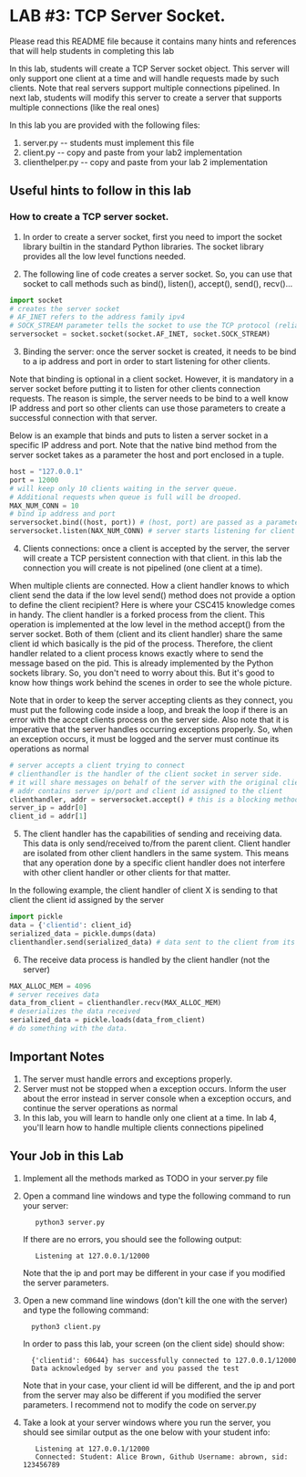 # LAB #3: TCP Server Socket. 
Please read this README file because it contains many hints and references that will help students in completing this lab

In this lab, students will create a TCP Server socket object. This server will only support one client at a time
and will handle requests made by such clients. Note that real servers support multiple connections pipelined. In next lab, 
students will modify this server to create a server that supports multiple connections (like the real ones)

In this lab you are provided with the following files:

   1. server.py -- students must implement this file
   2. client.py -- copy and paste from your lab2 implementation
   3. clienthelper.py -- copy and paste from your lab 2 implementation

## Useful hints to follow in this lab 

### How to create a TCP server socket. 

1. In order to create a server socket, first you need to import the socket library builtin in the standard Python libraries.
The socket library provides all the low level functions needed.

2. The following line of code creates a server socket. So, you can use that socket to call 
methods such as bind(), listen(), accept(), send(), recv()...

```python
import socket 
# creates the server socket 
# AF_INET refers to the address family ipv4
# SOCK_STREAM parameter tells the socket to use the TCP protocol (reliable connection oriented.)
serversocket = socket.socket(socket.AF_INET, socket.SOCK_STREAM)
```

3. Binding the server: once the server socket is created, it needs to be bind to a ip address and port in order to 
start listening for other clients. 

Note that binding is optional in a client socket. However, it is mandatory in a server socket before putting it to 
listen for other clients connection requests. The reason is simple, the server needs to be bind to a well know 
IP address and port so other clients can use those parameters to create a successful connection with that server. 

Below is an example that binds and puts to listen a server socket in a specific IP address and port. Note that the
native bind method from the server socket takes as a parameter the host and port enclosed in a tuple. 

```python
host = "127.0.0.1"
port = 12000
# will keep only 10 clients waiting in the server queue. 
# Additional requests when queue is full will be drooped. 
MAX_NUM_CONN = 10 
# bind ip address and port
serversocket.bind((host, port)) # (host, port) are passed as a parameter in a tuple. 
serversocket.listen(NAX_NUM_CONN) # server starts listening for client connections. 
```

4. Clients connections: once a client is accepted by the server, the server will create a TCP persistent connection
with that client. in this lab the connection you will create is not pipelined (one client at a time). 

When multiple clients are connected. How a client handler knows to which client send the data if the 
low level send() method does not provide a option to define the client recipient? Here is where your
CSC415 knowledge comes in handy. The client handler is a forked process from the client. This operation is 
implemented at the low level in the method accept() from the server socket. Both of them (client 
and its client handler) share the same client id which basically is the pid of the process. Therefore, the client
handler related to a client process knows exactly where to send the message based on the pid. This is already 
implemented by the Python sockets library. So, you don't need to worry about this. But it's good to know how
things work behind the scenes in order to see the whole picture. 

Note that in order to keep the server accepting clients as they connect, you must put the following code inside 
a loop, and break the loop if there is an error with the accept clients process on the server side. Also note
that it is imperative that the server handles occurring exceptions properly. So, when an exception occurs, it must
be logged and the server must continue its operations as normal
 

```python
# server accepts a client trying to connect
# clienthandler is the handler of the client socket in server side. 
# it will share messages on behalf of the server with the original client socket. 
# addr contains server ip/port and client id assigned to the client
clienthandler, addr = serversocket.accept() # this is a blocking method. 
server_ip = addr[0]
client_id = addr[1] 
```

5. The client handler has the capabilities of sending and receiving data. This data is only send/received to/from 
the parent client. Client handler are isolated from other client handlers in the same system. This means that 
any operation done by a specific client handler does not interfere with other client handler or other clients 
for that matter. 

In the following example, the client handler of client X is sending to that client the client id assigned by the server  

```python
import pickle 
data = {'clientid': client_id} 
serialized_data = pickle.dumps(data) 
clienthandler.send(serialized_data) # data sent to the client from its handler
```

6. The receive data process is handled by the client handler (not the server)

```python
MAX_ALLOC_MEM = 4096
# server receives data
data_from_client = clienthandler.recv(MAX_ALLOC_MEM) 
# deserializes the data received
serialized_data = pickle.loads(data_from_client) 
# do something with the data. 
```


## Important Notes

1. The server must handle errors and exceptions properly. 
2. Server must not be stopped when a exception occurs. Inform the user about the error instead 
in server console when a exception occurs, and continue the server operations as normal 
3. In this lab, you will learn to handle only one client at a time. In lab 4, you'll learn how to
handle multiple clients connections pipelined  


## Your Job in this Lab

1. Implement all the methods marked as TODO in your server.py file

3. Open a command line windows and type the following command to run your server: 
   
   ```shell script
      python3 server.py
   ``` 
   
   If there are no errors, you should see the following output:
    
   ```shell script
      Listening at 127.0.0.1/12000 
   ``` 
   Note that the ip and port may be different in your case if you modified the server parameters. 

4. Open a new command line windows (don't kill the one with the server) and type the following command: 
    
    ```shell script
      python3 client.py
    ``` 
   
   In order to pass this lab, your screen (on the client side) should show: 
   
    ```shell script
      {'clientid': 60644} has successfully connected to 127.0.0.1/12000
      Data acknowledged by server and you passed the test
    ``` 
   
   Note that in your case, your client id will be different, and the ip and port from the server may also be different 
   if you modified the server parameters. I recommend not to modify the code on server.py
   
5. Take a look at your server windows where you run the server, you should see similar output as the one below
with your student info:

    ```shell script
       Listening at 127.0.0.1/12000
       Connected: Student: Alice Brown, Github Username: abrown, sid: 123456789
    ```


